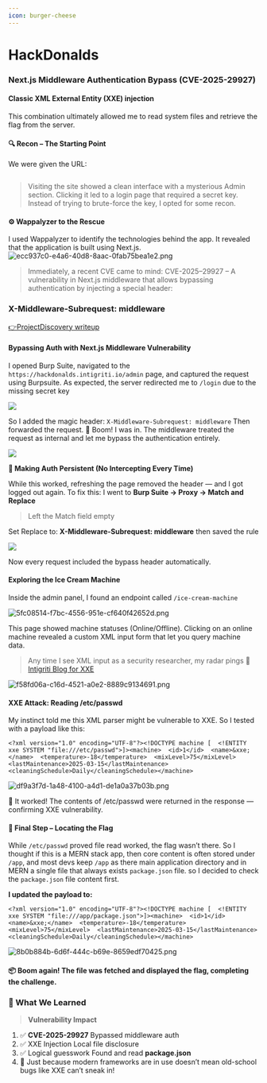 ```yaml
---
icon: burger-cheese
---
```


# HackDonalds

### Next.js Middleware Authentication Bypass (CVE-2025-29927) <a href="#nextjs-middleware-authentication-bypass-cve-2025-29927" id="nextjs-middleware-authentication-bypass-cve-2025-29927"></a>

#### Classic XML External Entity (XXE) injection <a href="#classic-xml-external-entity-xxe-injection" id="classic-xml-external-entity-xxe-injection"></a>

This combination ultimately allowed me to read system files and retrieve the flag from the server.

#### 🔍 Recon – The Starting Point <a href="#recon-the-starting-point" id="recon-the-starting-point"></a>

We were given the URL:

<figure><img src="https://wsrv.nl/?url=https://gallery.cyndia.in/29d09927-bd8a-4c8c-b25a-3aaf996cf5ef.png&#x26;output=webp&#x26;q=70&#x26;w=3840" alt=""><figcaption></figcaption></figure>

> Visiting the site showed a clean interface with a mysterious Admin section. Clicking it led to a login page that required a secret key. Instead of trying to brute-force the key, I opted for some recon.

#### ⚙️ Wappalyzer to the Rescue <a href="#wappalyzer-to-the-rescue" id="wappalyzer-to-the-rescue"></a>

I used Wappalyzer to identify the technologies behind the app. It revealed that the application is built using Next.js.![ecc937c0-e4a6-40d8-8aac-0fab75bea1e2.png](https://wsrv.nl/?url=https://gallery.cyndia.in/ecc937c0-e4a6-40d8-8aac-0fab75bea1e2.png\&output=webp\&q=70\&w=3840)

> Immediately, a recent CVE came to mind: CVE-2025–29927 – A vulnerability in Next.js middleware that allows bypassing authentication by injecting a special header:

### X-Middleware-Subrequest: middleware <a href="#x-middleware-subrequest-middleware" id="x-middleware-subrequest-middleware"></a>

[👉ProjectDiscovery writeup](https://projectdiscovery.io/blog/nextjs-middleware-authorization-bypass)

#### Bypassing Auth with Next.js Middleware Vulnerability <a href="#bypassing-auth-with-nextjs-middleware-vulnerability" id="bypassing-auth-with-nextjs-middleware-vulnerability"></a>

I opened Burp Suite, navigated to the `https://hackdonalds.intigriti.io/admin` page, and captured the request using Burpsuite. As expected, the server redirected me to `/login` due to the missing secret key

![](https://wsrv.nl/?url=https://gallery.cyndia.in/aab0592e-03d4-40f5-bce3-e88d4f91367f.png\&output=webp\&q=70\&w=3840)

So I added the magic header: `X-Middleware-Subrequest: middleware` Then forwarded the request. 🎉 Boom! I was in. The middleware treated the request as internal and let me bypass the authentication entirely.

![](https://wsrv.nl/?url=https://gallery.cyndia.in/8683a6be-c1c2-430e-bf9f-0c97efa71d9d.png\&output=webp\&q=70\&w=3840)

**🔁 Making Auth Persistent (No Intercepting Every Time)**

While this worked, refreshing the page removed the header — and I got logged out again. To fix this: I went to **Burp Suite → Proxy → Match and Replace**

> Left the Match field empty

Set Replace to: **X-Middleware-Subrequest: middleware** then saved the rule

![](https://wsrv.nl/?url=https://gallery.cyndia.in/d7f2a8a8-3205-4a11-afe4-28d24460023e.png\&output=webp\&q=70\&w=3840)

Now every request included the bypass header automatically.

#### Exploring the Ice Cream Machine <a href="#exploring-the-ice-cream-machine" id="exploring-the-ice-cream-machine"></a>

Inside the admin panel, I found an endpoint called `/ice-cream-machine`

![5fc08514-f7bc-4556-951e-cf640f42652d.png](https://wsrv.nl/?url=https://gallery.cyndia.in/5fc08514-f7bc-4556-951e-cf640f42652d.png\&output=webp\&q=70\&w=3840)

This page showed machine statuses (Online/Offline). Clicking on an online machine revealed a custom XML input form that let you query machine data.

> Any time I see XML input as a security researcher, my radar pings 🔔 [Intigriti Blog for XXE](https://www.intigriti.com/researchers/blog/hacking-tools/exploiting-advanced-xxe-vulnerabilities)

![f58fd06a-c16d-4521-a0e2-8889c9134691.png](https://wsrv.nl/?url=https://gallery.cyndia.in/f58fd06a-c16d-4521-a0e2-8889c9134691.png\&output=webp\&q=70\&w=3840)

#### XXE Attack: Reading /etc/passwd <a href="#xxe-attack-reading-etcpasswd" id="xxe-attack-reading-etcpasswd"></a>

My instinct told me this XML parser might be vulnerable to XXE. So I tested with a payload like this:

```
<?xml version="1.0" encoding="UTF-8"?><!DOCTYPE machine [  <!ENTITY xxe SYSTEM "file:///etc/passwd">]><machine>  <id>1</id>  <name>&xxe;</name>  <temperature>-18</temperature>  <mixLevel>75</mixLevel>  <lastMaintenance>2025-03-15</lastMaintenance>  <cleaningSchedule>Daily</cleaningSchedule></machine>
```

![df9a3f7d-1a48-4100-a4d1-de1a0a37b03b.png](https://wsrv.nl/?url=https://gallery.cyndia.in/df9a3f7d-1a48-4100-a4d1-de1a0a37b03b.png\&output=webp\&q=70\&w=3840)

🚨 It worked! The contents of /etc/passwd were returned in the response — confirming XXE vulnerability.

#### 🏁 Final Step – Locating the Flag <a href="#final-step-locating-the-flag" id="final-step-locating-the-flag"></a>

While `/etc/passwd` proved file read worked, the flag wasn’t there. So I thought if this is a MERN stack app, then core content is often stored under `/app`, and most devs keep `/app` as there main application directory and in MERN a single file that always exists `package.json` file. so I decided to check the `package.json` file content first.

**I updated the payload to:**

```
<?xml version="1.0" encoding="UTF-8"?><!DOCTYPE machine [  <!ENTITY xxe SYSTEM "file:///app/package.json">]><machine>  <id>1</id>  <name>&xxe;</name>  <temperature>-18</temperature>  <mixLevel>75</mixLevel>  <lastMaintenance>2025-03-15</lastMaintenance>  <cleaningSchedule>Daily</cleaningSchedule></machine>
```

![8b0b884b-6d6f-444c-b69e-8659edf70425.png](https://wsrv.nl/?url=https://gallery.cyndia.in/8b0b884b-6d6f-444c-b69e-8659edf70425.png\&output=webp\&q=70\&w=3840)

#### 📦 Boom again! The file was fetched and displayed the flag, completing the challenge. <a href="#boom-again-the-file-was-fetched-and-displayed-the-flag-completing-the-challenge" id="boom-again-the-file-was-fetched-and-displayed-the-flag-completing-the-challenge"></a>

### 🧠 What We Learned <a href="#what-we-learned" id="what-we-learned"></a>

> **Vulnerability Impact**

1. ✅ **CVE-2025-29927** Bypassed middleware auth
2. ✅ XXE Injection Local file disclosure
3. ✅ Logical guesswork Found and read **package.json**
4. 🔐 Just because modern frameworks are in use doesn’t mean old-school bugs like XXE can’t sneak in!
